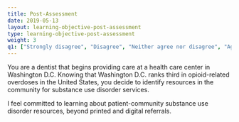 ```yaml
---
title: Post-Assessment 
date: 2019-05-13
layout: learning-objective-post-assessment
type: learning-objective-post-assessment
weight: 3
q1: ["Strongly disagree", "Disagree", "Neither agree nor disagree", "Agree", "Strongly agree"]
---
```

You are a dentist that begins providing care at a health care center in
Washington D.C. Knowing that Washington D.C. ranks third in opioid-related
overdoses in the United States, you decide to identify resources in
the community for substance use disorder services.

I feel committed to learning about patient-community substance use disorder
resources, beyond printed and digital referrals.
